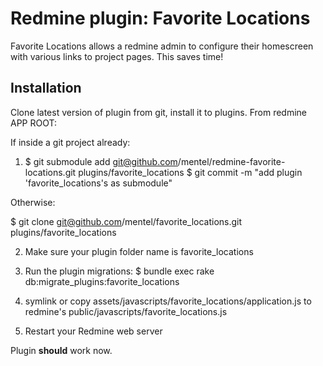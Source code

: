 Redmine plugin: Favorite Locations
==================================

Favorite Locations allows a redmine admin to configure their homescreen with
various links to project pages. This saves time!

Installation
------------

Clone latest version of plugin from git, install it to plugins. From redmine
APP ROOT:

If inside a git project already:

1. $ git submodule add git@github.com/mentel/redmine-favorite-locations.git plugins/favorite\_locations
   $ git commit -m "add plugin 'favorite\_locations's as submodule" 

Otherwise:

   $ git clone git@github.com/mentel/favorite\_locations.git plugins/favorite\_locations

2. Make sure your plugin folder name is favorite\_locations

3. Run the plugin migrations:
$ bundle exec rake db:migrate\_plugins:favorite\_locations

4. symlink or copy assets/javascripts/favorite\_locations/application.js to
   redmine's public/javascripts/favorite\_locations.js

5. Restart your Redmine web server

Plugin **should** work now.
